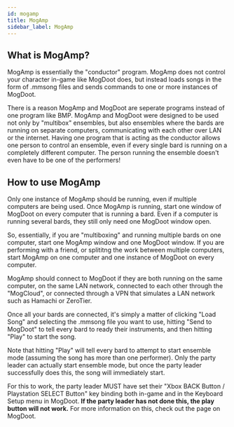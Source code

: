```yaml
---
id: mogamp
title: MogAmp
sidebar_label: MogAmp
---
```



## What is MogAmp?

MogAmp is essentially the "conductor" program. MogAmp does not control your character in-game like MogDoot does, but instead loads songs in the form of .mmsong files and sends commands to one or more instances of MogDoot. 

There is a reason MogAmp and MogDoot are seperate programs instead of one program like BMP. MogAmp and MogDoot were designed to be used not only by "multibox" ensembles, but also ensembles where the bards are running on separate computers, communicating with each other over LAN or the internet. Having one program that is acting as the conductor allows one person to control an ensemble, even if every single bard is running on a completely different computer. The person running the ensemble doesn't even have to be one of the performers!

## How to use MogAmp

Only one instance of MogAmp should be running, even if multiple computers are being used. Once MogAmp is running, start one window of MogDoot on every computer that is running a bard. Even if a computer is running several bards, they still only need one MogDoot window open.

So, essentially, if you are "multiboxing" and running multiple bards on one computer, start one MogAmp window and one MogDoot window. If you are performing with a friend, or splititng the work between multiple computers, start MogAmp on one computer and one instance of MogDoot on every computer. 

MogAmp should connect to MogDoot if they are both running on the same computer, on the same LAN network, connected to each other through the "MogCloud", or connected through a VPN that simulates a LAN network such as Hamachi or ZeroTier. 

Once all your bards are connected, it's simply a matter of clicking "Load Song" and selecting the .mmsong file you want to use, hitting "Send to MogDoot" to tell every bard to ready their instruments, and then hitting "Play" to start the song. 

Note that hitting "Play" will tell every bard to attempt to start ensemble mode (assuming the song has more than one performer). Only the party leader can actually start ensemble mode, but once the party leader successfully does this, the song will immediately start. 

For this to work, the party leader MUST have set their "Xbox BACK Button / Playstation SELECT Button" key binding both in-game and in the Keyboard Setup menu in MogDoot. **If the party leader has not done this, the play button will not work.** For more information on this, check out the page on MogDoot. 
